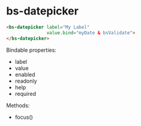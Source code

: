 # bs-datepicker

```html
<bs-datepicker label="My Label"
               value.bind="myDate & bsValidate">
</bs-datepicker>
```

Bindable properties:

- label
- value
- enabled
- readonly
- help
- required

Methods:

- focus()